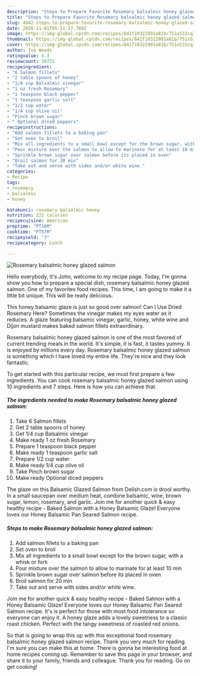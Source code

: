 ```yaml
---
description: "Steps to Prepare Favorite Rosemary balsalmic honey glazed salmon"
title: "Steps to Prepare Favorite Rosemary balsalmic honey glazed salmon"
slug: 4842-steps-to-prepare-favorite-rosemary-balsalmic-honey-glazed-salmon
date: 2020-11-01T05:51:57.789Z
image: https://img-global.cpcdn.com/recipes/841f10322991a81b/751x532cq70/rosemary-balsalmic-honey-glazed-salmon-recipe-main-photo.jpg
thumbnail: https://img-global.cpcdn.com/recipes/841f10322991a81b/751x532cq70/rosemary-balsalmic-honey-glazed-salmon-recipe-main-photo.jpg
cover: https://img-global.cpcdn.com/recipes/841f10322991a81b/751x532cq70/rosemary-balsalmic-honey-glazed-salmon-recipe-main-photo.jpg
author: Iva Woods
ratingvalue: 4.3
reviewcount: 30722
recipeingredient:
- "6 Salmon fillets"
- "2 table spoons of honey"
- "1/4 cup Balsalmic vinegar"
- "1 oz fresh Rosemary"
- "1 teaspoon black pepper"
- "1 teaspoon garlic salt"
- "1/2 cup water"
- "1/4 cup olive oil"
- "Pinch brown sugar"
- " Optional diced peppers"
recipeinstructions:
- "Add salmon fillets to a baking pan"
- "Set oven to broil"
- "Mix all ingredients to a small bowl except for the brown sugar, with a whisk or fork"
- "Pour mixture over the salmon to allow to marinate for at least 10 min"
- "Sprinkle brown sugar over salmon before its placed in oven"
- "Broil salmon for 20 min"
- "Take out and serve with sides and/or white wine."
categories:
- Recipe
tags:
- rosemary
- balsalmic
- honey

katakunci: rosemary balsalmic honey 
nutrition: 221 calories
recipecuisine: American
preptime: "PT16M"
cooktime: "PT57M"
recipeyield: "3"
recipecategory: Lunch

---
```



![Rosemary balsalmic honey glazed salmon](https://img-global.cpcdn.com/recipes/841f10322991a81b/751x532cq70/rosemary-balsalmic-honey-glazed-salmon-recipe-main-photo.jpg)

Hello everybody, it's John, welcome to my recipe page. Today, I'm gonna show you how to prepare a special dish, rosemary balsalmic honey glazed salmon. One of my favorites food recipes. This time, I am going to make it a little bit unique. This will be really delicious.

This honey balsamic glaze is just so good over salmon! Can I Use Dried Rosemary Here? Sometimes the vinegar makes my eyes water as it reduces. A glaze featuring balsamic vinegar, garlic, honey, white wine and Dijon mustard makes baked salmon fillets extraordinary.

Rosemary balsalmic honey glazed salmon is one of the most favored of current trending meals in the world. It's simple, it is fast, it tastes yummy. It is enjoyed by millions every day. Rosemary balsalmic honey glazed salmon is something which I have loved my entire life. They're nice and they look fantastic.


To get started with this particular recipe, we must first prepare a few ingredients. You can cook rosemary balsalmic honey glazed salmon using 10 ingredients and 7 steps. Here is how you can achieve that.

<!--inarticleads1-->

##### The ingredients needed to make Rosemary balsalmic honey glazed salmon:

1. Take 6 Salmon fillets
1. Get 2 table spoons of honey
1. Get 1/4 cup Balsalmic vinegar
1. Make ready 1 oz fresh Rosemary
1. Prepare 1 teaspoon black pepper
1. Make ready 1 teaspoon garlic salt
1. Prepare 1/2 cup water
1. Make ready 1/4 cup olive oil
1. Take Pinch brown sugar
1. Make ready  Optional diced peppers


The glaze on this Balsamic Glazed Salmon from Delish.com is drool worthy. In a small saucepan over medium heat, combine balsamic, wine, brown sugar, lemon, rosemary, and garlic. Join me for another quick &amp; easy healthy recipe - Baked Salmon with a Honey Balsamic Glaze! Everyone loves our Honey Balsamic Pan Seared Salmon recipe. 

<!--inarticleads2-->

##### Steps to make Rosemary balsalmic honey glazed salmon:

1. Add salmon fillets to a baking pan
1. Set oven to broil
1. Mix all ingredients to a small bowl except for the brown sugar, with a whisk or fork
1. Pour mixture over the salmon to allow to marinate for at least 10 min
1. Sprinkle brown sugar over salmon before its placed in oven
1. Broil salmon for 20 min
1. Take out and serve with sides and/or white wine.


Join me for another quick &amp; easy healthy recipe - Baked Salmon with a Honey Balsamic Glaze! Everyone loves our Honey Balsamic Pan Seared Salmon recipe. It&#39;s is perfect for those with most food intolerance so everyone can enjoy it. A honey glaze adds a lovely sweetness to a classic roast chicken. Perfect with the tangy sweetness of roasted red onions. 

So that is going to wrap this up with this exceptional food rosemary balsalmic honey glazed salmon recipe. Thank you very much for reading. I'm sure you can make this at home. There is gonna be interesting food at home recipes coming up. Remember to save this page in your browser, and share it to your family, friends and colleague. Thank you for reading. Go on get cooking!

